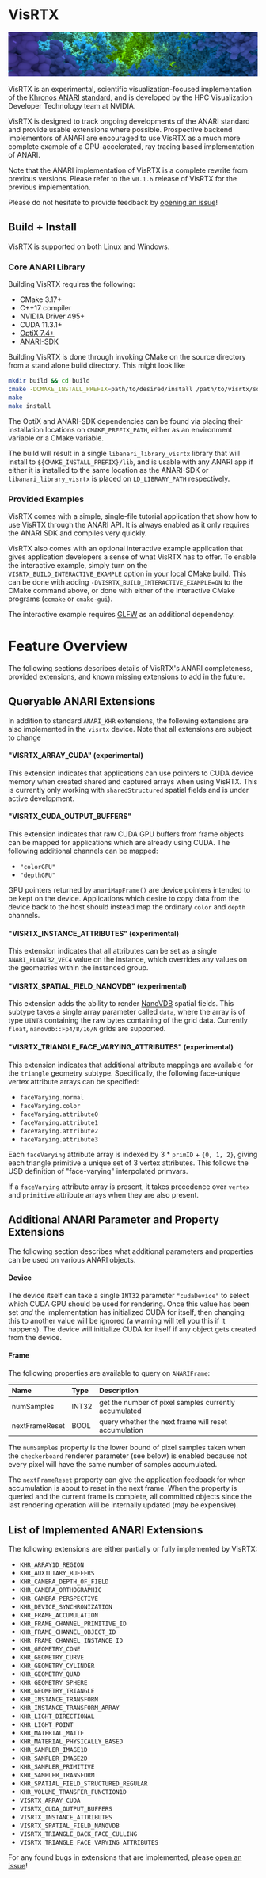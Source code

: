 # VisRTX

![VisRTX Teaser](teaser.png)

VisRTX is an experimental, scientific visualization-focused implementation of
the [Khronos ANARI standard](https://www.khronos.org/anari), and is developed by
the HPC Visualization Developer Technology team at NVIDIA.

VisRTX is designed to track ongoing developments of the ANARI standard and
provide usable extensions where possible. Prospective backend implementors of
ANARI are encouraged to use VisRTX as a much more complete example of a
GPU-accelerated, ray tracing based implementation of ANARI.

Note that the ANARI implementation of VisRTX is a complete rewrite from previous
versions. Please refer to the `v0.1.6` release of VisRTX for the previous
implementation.

Please do not hesitate to provide feedback by [opening an
issue](https://github.com/NVIDIA/VisRTX/issues/new)!

## Build + Install

VisRTX is supported on both Linux and Windows.

### Core ANARI Library

Building VisRTX requires the following:

- CMake 3.17+
- C++17 compiler
- NVIDIA Driver 495+
- CUDA 11.3.1+
- [OptiX 7.4+](https://developer.nvidia.com/rtx/ray-tracing/optix)
- [ANARI-SDK](https://github.com/KhronosGroup/ANARI-SDK)

Building VisRTX is done through invoking CMake on the source directory from a
stand alone build directory. This might look like

```bash
mkdir build && cd build
cmake -DCMAKE_INSTALL_PREFIX=path/to/desired/install /path/to/visrtx/source
make
make install
```

The OptiX and ANARI-SDK dependencies can be found via placing their installation
locations on `CMAKE_PREFIX_PATH`, either as an environment variable or a CMake
variable.

The build will result in a single `libanari_library_visrtx` library that will
install to `${CMAKE_INSTALL_PREFIX}/lib`, and is usable with any ANARI app if
either it is installed to the same location as the ANARI-SDK or
`libanari_library_visrtx` is placed on `LD_LIBRARY_PATH` respectively.

### Provided Examples

VisRTX comes with a simple, single-file tutorial application that show how to
use VisRTX through the ANARI API. It is always enabled as it only requires the
ANARI SDK and compiles very quickly.

VisRTX also comes with an optional interactive example application that gives
application developers a sense of what VisRTX has to offer. To enable the
interactive example, simply turn on the `VISRTX_BUILD_INTERACTIVE_EXAMPLE`
option in your local CMake build.  This can be done with adding
`-DVISRTX_BUILD_INTERACTIVE_EXAMPLE=ON` to the CMake command above, or done with
either of the interactive CMake programs (`ccmake` or `cmake-gui`).

The interactive example requires [GLFW](https://www.glfw.org/) as an additional
dependency.

# Feature Overview

The following sections describes details of VisRTX's ANARI completeness,
provided extensions, and known missing extensions to add in the future.

## Queryable ANARI Extensions

In addition to standard `ANARI_KHR` extensions, the following extensions are
also implemented in the `visrtx` device. Note that all extensions are subject to
change

#### "VISRTX_ARRAY_CUDA" (experimental)

This extension indicates that applications can use pointers to CUDA device
memory when created shared and captured arrays when using VisRTX. This is
currently only working with `sharedStructured` spatial fields and is under
active development.

#### "VISRTX_CUDA_OUTPUT_BUFFERS"

This extension indicates that raw CUDA GPU buffers from frame objects can be
mapped for applications which are already using CUDA. The following additional
channels can be mapped:

- `"colorGPU"`
- `"depthGPU"`

GPU pointers returned by `anariMapFrame()` are device pointers intended to be
kept on the device. Applications which desire to copy data from the device back
to the host should instead map the ordinary `color` and `depth` channels.

#### "VISRTX_INSTANCE_ATTRIBUTES" (experimental)

This extension indicates that all attributes can be set as a single
`ANARI_FLOAT32_VEC4` value on the instance, which overrides any values on the
geometries within the instanced group.

#### "VISRTX_SPATIAL_FIELD_NANOVDB" (experimental)

This extension adds the ability to render
[NanoVDB](https://developer.nvidia.com/nanovdb) spatial fields. This subtype
takes a single array parameter called `data`, where the array is of type `UINT8`
containing the raw bytes containing of the grid data. Currently `float`,
`nanovdb::Fp4/8/16/N` grids are supported.

#### "VISRTX_TRIANGLE_FACE_VARYING_ATTRIBUTES" (experimental)

This extension indicates that additional attribute mappings are available for
the `triangle` geometry subtype. Specifically, the following face-unique vertex
attribute arrays can be specified:

- `faceVarying.normal`
- `faceVarying.color`
- `faceVarying.attribute0`
- `faceVarying.attribute1`
- `faceVarying.attribute2`
- `faceVarying.attribute3`

Each `faceVarying` attribute array is indexed by 3 * `primID` + `{0, 1, 2}`,
giving each triangle primitive a unique set of 3 vertex attributes. This follows
the USD definition of "face-varying" interpolated primvars.

If a `faceVarying` attribute array is present, it takes precedence over `vertex`
and `primitive` attribute arrays when they are also present.

## Additional ANARI Parameter and Property Extensions

The following section describes what additional parameters and properties can be
used on various ANARI objects.

#### Device

The device itself can take a single `INT32` parameter `"cudaDevice"` to select
which CUDA GPU should be used for rendering. Once this value has been set _and_
the implementation has initialized CUDA for itself, then changing this to
another value will be ignored (a warning will tell you this if it happens). The
device will initialize CUDA for itself if any object gets created from the
device.

#### Frame

The following properties are available to query on `ANARIFrame`:

| Name           | Type  | Description                                           |
|:---------------|:------|:------------------------------------------------------|
| numSamples     | INT32 | get the number of pixel samples currently accumulated |
| nextFrameReset | BOOL  | query whether the next frame will reset accumulation  |

The `numSamples` property is the lower bound of pixel samples taken when the
`checkerboard` renderer parameter (see below) is enabled because not every pixel
will have the same number of samples accumulated.

The `nextFrameReset` property can give the application feedback for when
accumulation is about to reset in the next frame. When the property is queried
and the current frame is complete, all committed objects since the last
rendering operation will be internally updated (may be expensive).

## List of Implemented ANARI Extensions

The following extensions are either partially or fully implemented by VisRTX:

- `KHR_ARRAY1D_REGION`
- `KHR_AUXILIARY_BUFFERS`
- `KHR_CAMERA_DEPTH_OF_FIELD`
- `KHR_CAMERA_ORTHOGRAPHIC`
- `KHR_CAMERA_PERSPECTIVE`
- `KHR_DEVICE_SYNCHRONIZATION`
- `KHR_FRAME_ACCUMULATION`
- `KHR_FRAME_CHANNEL_PRIMITIVE_ID`
- `KHR_FRAME_CHANNEL_OBJECT_ID`
- `KHR_FRAME_CHANNEL_INSTANCE_ID`
- `KHR_GEOMETRY_CONE`
- `KHR_GEOMETRY_CURVE`
- `KHR_GEOMETRY_CYLINDER`
- `KHR_GEOMETRY_QUAD`
- `KHR_GEOMETRY_SPHERE`
- `KHR_GEOMETRY_TRIANGLE`
- `KHR_INSTANCE_TRANSFORM`
- `KHR_INSTANCE_TRANSFORM_ARRAY`
- `KHR_LIGHT_DIRECTIONAL`
- `KHR_LIGHT_POINT`
- `KHR_MATERIAL_MATTE`
- `KHR_MATERIAL_PHYSICALLY_BASED`
- `KHR_SAMPLER_IMAGE1D`
- `KHR_SAMPLER_IMAGE2D`
- `KHR_SAMPLER_PRIMITIVE`
- `KHR_SAMPLER_TRANSFORM`
- `KHR_SPATIAL_FIELD_STRUCTURED_REGULAR`
- `KHR_VOLUME_TRANSFER_FUNCTION1D`
- `VISRTX_ARRAY_CUDA`
- `VISRTX_CUDA_OUTPUT_BUFFERS`
- `VISRTX_INSTANCE_ATTRIBUTES`
- `VISRTX_SPATIAL_FIELD_NANOVDB`
- `VISRTX_TRIANGLE_BACK_FACE_CULLING`
- `VISRTX_TRIANGLE_FACE_VARYING_ATTRIBUTES`

For any found bugs in extensions that are implemented, please [open an
issue](https://github.com/NVIDIA/VisRTX/issues/new)!
